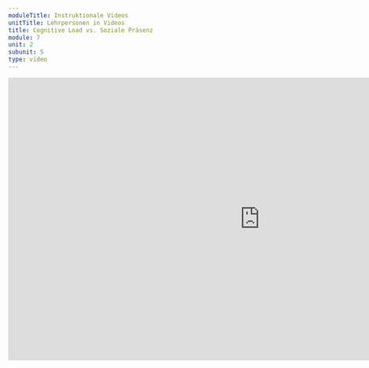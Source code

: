 ```yaml
---
moduleTitle: Instruktionale Videos
unitTitle: Lehrpersonen in Videos
title: Cognitive Load vs. Soziale Präsenz
module: 7
unit: 2
subunit: 5
type: video
---
```


<iframe width="1020" height="574" src="https://www.youtube.com/embed/WtsanXqJLGw" frameborder="0" allow="accelerometer; autoplay; encrypted-media; gyroscope; picture-in-picture" allowfullscreen></iframe>

<!-- Jetzt sind wir aber direkt in einen Konflikt hinein geraten. Einerseits scheint die soziale Präsenz einen positiven Einfluss auf das Lernverhalten und das Lernen von Nutzern zu machen, auf der anderen Seite könnte die Einbindung starker sozialer Präsenz zu einer erhöhten kognitiven Belastung führen und als Seductive Detail wirken. Es ist also eine Kosten-Nutzen Rechnung, wie stark wir soziale Präsenz in Videos einbetten und ab wann diese zu Seductive Details führen. 

Dieses Problem wurde in einer Langzeitstudie von Kizilcec, Bailsenson, & Gomez (2015) untersucht. Lernende schauten über 8 Wochen instruktoinale Videos und konnten auswählen, ob sie Videos mit oder ohne Menschen ansahen. 35% der Lernenden entschieden sich die Videos ohne Menschen anzusehen und gaben vordergründig an, dass sie davon abgelenkt werden. In einer weiteren Studie entwickelten sie ein Videoformat, bei dem darauf geachtet wurde, dass die Anwesenheit von Menschen zu keinen Seductive Details führt. Bei schwierigen Phasen wurden die sprechenden Personen ausgeblendet. Die andere Gruppe erhielt das Standardvideo ohne Menschen. Sowohl der kognitive Load als auch die soziale Präsenz waren höher in dem Videoformat, bei dem Menschen bewusst eingeblendet wurden. Die Gruppen unterschieden sich aber nicht im Lernerfolg. 
Diese Ergebnisse deuten umso mehr darauf hin, dass die Einbindung von Personen nicht anhand von Regeln entschieden werden kann. Es kommt sowohl auf die Komplexität des Lernmaterials als auch auf die soziale Präsenz der Menschen in den Videos an, ob die Darbietung von Menschen einen Mehrwert darstellt. 
 -->

